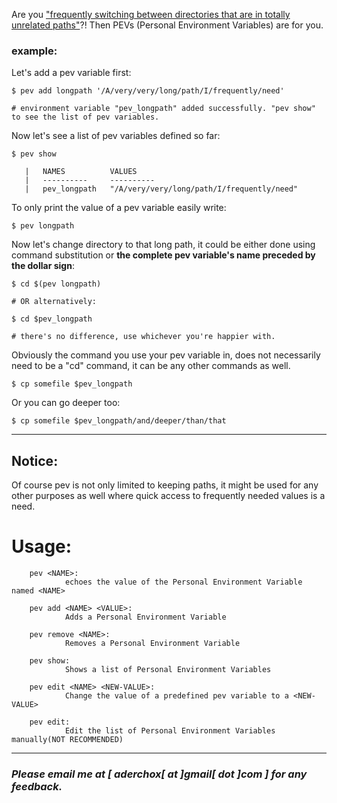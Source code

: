 Are you ["frequently switching between directories that are in totally unrelated paths"](https://unix.stackexchange.com/questions/31161/quick-directory-navigation-in-the-bash-shell)?! Then PEVs (Personal Environment Variables) are for you.



### **example**:

Let's add a pev variable first:
```
$ pev add longpath '/A/very/very/long/path/I/frequently/need'

# environment variable "pev_longpath" added successfully. "pev show" to see the list of pev variables.
```
Now let's see a list of pev variables defined so far:
```
$ pev show

   |   NAMES          VALUES
   |   ----------     ----------
   |   pev_longpath   "/A/very/very/long/path/I/frequently/need"
```
To only print the value of a pev variable easily write:
```
$ pev longpath
```
Now let's change directory to that long path, it could be either done using command substitution or __the complete pev variable's name preceded by the dollar sign__:
```
$ cd $(pev longpath)

# OR alternatively:

$ cd $pev_longpath

# there's no difference, use whichever you're happier with.
```
Obviously the command you use your pev variable in, does not necessarily need to be a "cd" command, it can be any other commands as well.
```
$ cp somefile $pev_longpath
```
Or you can go deeper too:
```
$ cp somefile $pev_longpath/and/deeper/than/that
```
---
## Notice:

 Of course pev is not only limited to keeping paths, it might be used for any other purposes as well where quick access to frequently needed values is a need.

# **Usage**:


        pev <NAME>:
                echoes the value of the Personal Environment Variable named <NAME>

        pev add <NAME> <VALUE>:
                Adds a Personal Environment Variable

        pev remove <NAME>:
                Removes a Personal Environment Variable

        pev show:
                Shows a list of Personal Environment Variables

        pev edit <NAME> <NEW-VALUE>:
                Change the value of a predefined pev variable to a <NEW-VALUE>

        pev edit:
                Edit the list of Personal Environment Variables manually(NOT RECOMMENDED)


---
### _Please email me at [ aderchox[ at ]gmail[ dot ]com ] for any feedback._
